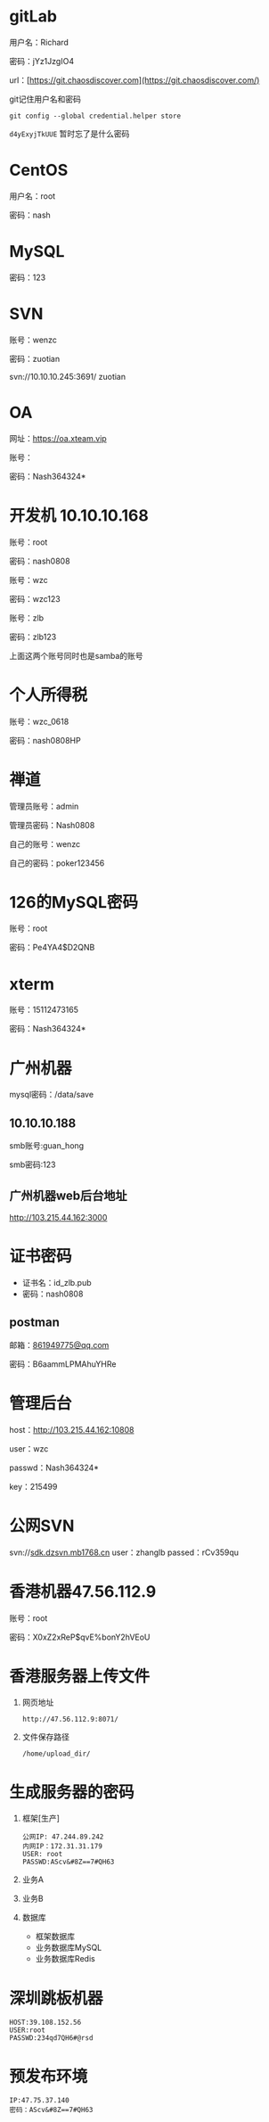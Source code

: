 # gitLab

用户名：Richard

密码：jYz1JzgIO4

url：[https://git.chaosdiscover.com](https://git.chaosdiscover.com/)



git记住用户名和密码

```shell
git config --global credential.helper store
```

`d4yExyjTkUUE` 暂时忘了是什么密码

# CentOS

用户名：root

密码：nash



# MySQL

密码：123



# SVN

账号：wenzc

密码：zuotian

svn://10.10.10.245:3691/
zuotian



# OA

网址：https://oa.xteam.vip

账号：

密码：Nash364324*





# 开发机 10.10.10.168

账号：root

密码：nash0808



账号：wzc

密码：wzc123



账号：zlb

密码：zlb123



上面这两个账号同时也是samba的账号



# 个人所得税

账号：wzc_0618

密码：nash0808HP



# 禅道

管理员账号：admin

管理员密码：Nash0808



自己的账号：wenzc

自己的密码：poker123456





# 126的MySQL密码

账号：root

密码：Pe4YA4$D2QNB





# xterm

账号：15112473165

密码：Nash364324*





# 广州机器

mysql密码：/data/save





##  10.10.10.188

smb账号:guan_hong

smb密码:123





## 广州机器web后台地址

http://103.215.44.162:3000





# 证书密码

+ 证书名：id_zlb.pub
+ 密码：nash0808





## postman

邮箱：861949775@qq.com

密码：B6aammLPMAhuYHRe





# 管理后台

host：http://103.215.44.162:10808 

user：wzc

passwd：Nash364324*

key：215499





# 公网SVN

svn://[sdk.dzsvn.mb1768.cn](http://sdk.dzsvn.mb1768.cn)
user：zhanglb
passed：rCv359qu





# 香港机器47.56.112.9

账号：root

密码：X0xZ2xReP$qvE%bonY2hVEoU





# 香港服务器上传文件

1. 网页地址

   ```shell
   http://47.56.112.9:8071/
   ```

2. 文件保存路径

   ```shell
   /home/upload_dir/
   ```






# 生成服务器的密码

1. 框架[生产]

   ```shell
   公网IP: 47.244.89.242
   内网IP：172.31.31.179
   USER: root
   PASSWD:AScv&#8Z==7#QH63
   ```

2. 业务A

3. 业务B

4. 数据库

   + 框架数据库
   + 业务数据库MySQL
   + 业务数据库Redis



# 深圳跳板机器

```shell
HOST:39.108.152.56
USER:root
PASSWD:234qd7QH6#@rsd
```



# 预发布环境

```shell
IP:47.75.37.140
密码：AScv&#8Z==7#QH63
```

